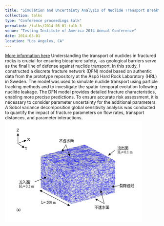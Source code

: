 ```yaml
---
title: "Simulation and Uncertainty Analysis of Nuclide Transport Breakthrough in DFN"
collection: talks
type: "Conference proceedings talk"
permalink: /talks/2014-03-01-talk-3
venue: "Testing Institute of America 2014 Annual Conference"
date: 2014-03-01
location: "Los Angeles, CA"
---
```


[More information here](http://exampleurl.com)
Understanding the transport of nuclides in fractured rocks is crucial for ensuring biosphere safety, -as geological barriers serve as the final line of defense against nuclide transport. In this study, I constructed a discrete fracture network (DFN) model based on authentic data from the prototype repository at the Äspö Hard Rock Laboratory (HRL) in Sweden. The model was used to simulate nuclide transport using particle tracking methods and to investigate the spatio-temporal evolution following nuclide leakage. The DFN model provides detailed fracture characteristics, enabling more precise predictions. To ensure accurate risk assessment, it is necessary to consider parameter uncertainty for the additional parameters. A Sobol variance decomposition global sensitivity analysis was conducted to quantify the impact of fracture parameters on flow rates, transport distances, and parameter interactions.
![image](https://github.com/wuyzhuo/Yuzhuo-Wu.github.io/blob/221f6b1d008ec45faa2bf9da72a25f6c3169a070/_talks/rock1.png)


